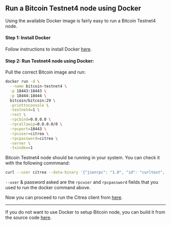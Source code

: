 ## Run a Bitcoin Testnet4 node using Docker

Using the available Docker image is fairly easy to run a Bitcoin Testnet4 node.

#### Step 1: Install Docker

Follow instructions to install Docker [here](https://docs.docker.com/engine/install/).

#### Step 2: Run Testnet4 node using Docker:

Pull the correct Bitcoin image and run:

```sh
docker run -d \
  --name bitcoin-testnet4 \
  -p 18443:18443 \
  -p 18444:18444 \
  bitcoin/bitcoin:29 \
  -printtoconsole \
  -testnet4=1 \
  -rest \
  -rpcbind=0.0.0.0 \
  -rpcallowip=0.0.0.0/0 \
  -rpcport=18443 \
  -rpcuser=citrea \
  -rpcpassword=citrea \
  -server \
  -txindex=1
```

Bitcoin Testnet4 node should be running in your system. You can check it with the following commmand:

```sh
curl --user citrea --data-binary '{"jsonrpc": "1.0", "id": "curltest", "method": "getblockcount", "params": []}' -H 'content-type: text/plain;' http://0.0.0.0:18443
```

`--user` & password asked are the `rpcuser` and `rpcpassword` fields that you used to run the docker command above.

Now you can proceed to run the Citrea client from [here](../citrea-testnet/citrea-testnet-executable.md).

-----

If you do not want to use Docker to setup Bitcoin node, you can build it from the source code [here](../bitcoin-testnet4/testnet4-source.md).
